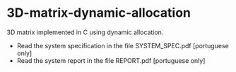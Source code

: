 # 3D-matrix-dynamic-allocation
3D matrix implemented in C using dynamic allocation.

- Read the system specification in the file SYSTEM_SPEC.pdf [portuguese only]
- Read the system report in the file REPORT.pdf [portuguese only]
